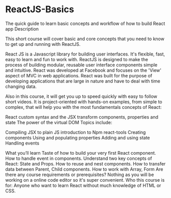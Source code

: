 # ReactJS-Basics
The quick guide to learn basic concepts and workflow of how to build React app
Description

This short course will cover basic and core concepts that you need to know to get up and running with ReactJS.

React JS is a Javascript library for building user interfaces. It's flexible, fast, easy to learn and fun to work with. ReactJS is designed to make the process of building modular, reusable user interface components simple and intuitive. React was developed at Facebook and focuses on the 'View' aspect of MVC in web applications. React was built for the purpose of developing applications that are large in nature and have to deal with time changing data.

Also in this course, it will get you up to speed quickly with easy to follow short videos. It is project-oriented with hands-on examples, from simple to complex, that will help you with the most fundamentals concepts of React:

React custom syntax and the JSX transform
components, properties and state
The power of the virtual DOM
Topics include:

Compiling JSX to plain JS
introduction to Npm react-tools
Creating components
Using and populating properties
Adding and using state
Handling events


What you’ll learn
Taste of how to build your very first React component.
How to handle event in components.
Understand two key concepts of React: State and Props.
How to reuse and nest components.
How to transfer data between Parent, Child components.
How to work with Array, Form
Are there any course requirements or prerequisites?
Nothing as you will be working on a online code editor so it's super convenient.
Who this course is for:
Anyone who want to learn React without much knowledge of HTML or CSS.